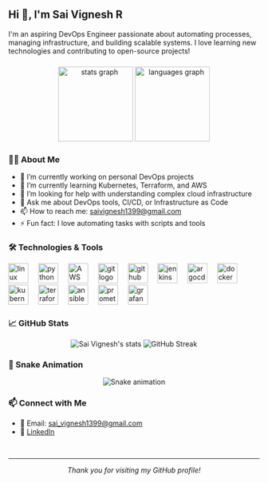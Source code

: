 <h2 align="left">Hi 👋, I'm Sai Vignesh R</h2>
<p align="left">I'm an aspiring DevOps Engineer passionate about automating processes, managing infrastructure, and building scalable systems. I love learning new technologies and contributing to open-source projects!</p>

###

<div align="center">
  <img src="https://github-readme-stats.vercel.app/api?username=SaiVicky321&hide_title=false&hide_rank=false&show_icons=true&include_all_commits=true&count_private=true&disable_animations=false&theme=dracula&locale=en&hide_border=false" height="150" alt="stats graph" />
  <img src="https://github-readme-stats.vercel.app/api/top-langs?username=SaiVicky321&locale=en&hide_title=true&layout=compact&card_width=320&langs_count=5&theme=dracula&hide_border=false" height="150" alt="languages graph" />
</div>

### 👨‍💻 About Me

- 🔭 I’m currently working on personal DevOps projects
- 🌱 I’m currently learning Kubernetes, Terraform, and AWS
- 🤔 I’m looking for help with understanding complex cloud infrastructure
- 💬 Ask me about DevOps tools, CI/CD, or Infrastructure as Code
- 📫 How to reach me: [saivignesh1399@gmail.com](mailto:saivignesh1399@gmail.com)
- ⚡ Fun fact: I love automating tasks with scripts and tools

###

### 🛠️ Technologies & Tools

<div align="left">
  <img src="https://cdn.jsdelivr.net/gh/devicons/devicon/icons/linux/linux-original.svg" height="40" alt="linux logo" />
  <img width="12" />
  <img src="https://cdn.jsdelivr.net/gh/devicons/devicon/icons/python/python-original.svg" height="40" alt="python logo" />
  <img width="12" />
  <img src="https://skillicons.dev/icons?i=aws" height="40" alt="AWS logo" />
  <img width="12" />
  <img src="https://cdn.jsdelivr.net/gh/devicons/devicon/icons/git/git-original.svg" height="40" alt="git logo" />
  <img width="12" />
  <img src="https://skillicons.dev/icons?i=github" height="40" alt="github logo" />
  <img width="12" />
  <img src="https://skillicons.dev/icons?i=jenkins" height="40" alt="jenkins logo" />
  <img width="12" />
  <img src="https://cdn.jsdelivr.net/gh/devicons/devicon/icons/argocd/argocd-original.svg" height="40" alt="argocd logo" />
  <img width="12" />
  <img src="https://cdn.jsdelivr.net/gh/devicons/devicon/icons/docker/docker-original.svg" height="40" alt="docker logo" />
  <img width="12" />
  <img src="https://cdn.jsdelivr.net/gh/devicons/devicon/icons/kubernetes/kubernetes-plain.svg" height="40" alt="kubernetes logo" />
  <img width="12" />
  <img src="https://cdn.jsdelivr.net/gh/devicons/devicon/icons/terraform/terraform-original.svg" height="40" alt="terraform logo" />
  <img width="12" />
  <img src="https://cdn.jsdelivr.net/gh/devicons/devicon/icons/ansible/ansible-original.svg" height="40" alt="ansible logo" />
  <img width="12" />
  <img src="https://cdn.jsdelivr.net/gh/devicons/devicon/icons/prometheus/prometheus-original.svg" height="40" alt="prometheus logo" />
  <img width="12" />
  <img src="https://cdn.jsdelivr.net/gh/devicons/devicon/icons/grafana/grafana-original.svg" height="40" alt="grafana logo" />
</div>

###

### 📈 GitHub Stats

<div align="center">
  <img src="https://github-readme-stats.vercel.app/api?username=SaiVicky321&show_icons=true&theme=radical" alt="Sai Vignesh's stats" />
  <img src="https://github-readme-streak-stats.herokuapp.com/?user=SaiVicky321&theme=radical" alt="GitHub Streak" />
</div>

###

### 🐍 Snake Animation

<div align="center">
  <img src=["https://raw.githubusercontent.com/SaiVicky321/SaiVicky321/output/snake.svg](https://raw.githubusercontent.com/Platane/snk/output/github-contribution-grid-snake.svg)" alt="Snake animation" />
</div>

###

### 📫 Connect with Me

- 📧 Email: [sai_vignesh1399@gmail.com](mailto:saivignesh1399@gmail.com)
- 🔗 [LinkedIn](https://www.linkedin.com/in/sai-vignesh-r/)

<br clear="both">

---

<p align="center">
  <em>Thank you for visiting my GitHub profile!</em>
</p>
